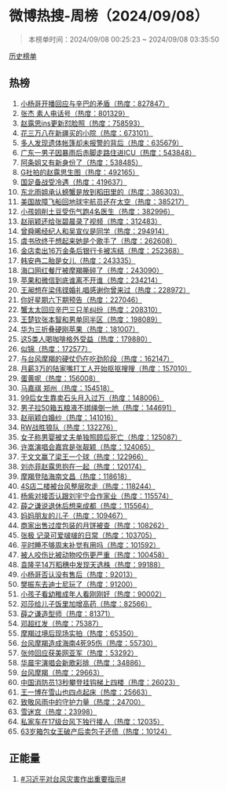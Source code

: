 <h1>
微博热搜-周榜（2024/09/08）
</h1>
<blockquote>
<p>
本榜单时间：2024/09/08 00:25:23 ~ 2024/09/08 03:35:50
</p>
</blockquote>
<p>
<a href="https://github.com/daifee/weibo-hot-search/tree/main/archives/weekly">历史榜单</a>
</p>
<h2>
热榜
</h2>
<ol>

<li>
<a href="https://s.weibo.com/weibo?q=%23%E5%B0%8F%E6%9D%A8%E5%93%A5%E5%BC%80%E6%92%AD%E5%9B%9E%E5%BA%94%E4%B8%8E%E8%BE%9B%E5%B7%B4%E7%9A%84%E7%9F%9B%E7%9B%BE%23" target="weibo">
小杨哥开播回应与辛巴的矛盾（热度：827847）
</a>
</li>

<li>
<a href="https://s.weibo.com/weibo?q=%23%E5%BC%A0%E6%9D%B0%20%E7%B4%A0%E4%BA%BA%E7%94%B5%E8%AF%9D%E5%8F%B7%23" target="weibo">
张杰 素人电话号（热度：801329）
</a>
</li>

<li>
<a href="https://s.weibo.com/weibo?q=%23%E8%B5%B5%E9%9C%B2%E6%80%9Dins%E6%9B%B4%E6%96%B0%E6%80%BC%E8%84%B8%E7%85%A7%23" target="weibo">
赵露思ins更新怼脸照（热度：758593）
</a>
</li>

<li>
<a href="https://s.weibo.com/weibo?q=%23%E8%8A%B1%E4%B8%89%E4%B8%87%E5%85%AB%E5%9C%A8%E6%96%B0%E7%96%86%E4%B9%B0%E7%9A%84%E5%B0%8F%E9%99%A2%23" target="weibo">
花三万八在新疆买的小院（热度：673101）
</a>
</li>

<li>
<a href="https://s.weibo.com/weibo?q=%23%E5%A4%9A%E4%BA%BA%E5%8F%91%E7%8E%B0%E9%81%97%E4%BD%93%E5%B8%90%E7%AF%B7%E5%8D%B4%E6%9C%AA%E6%8A%A5%E8%AD%A6%E7%9A%84%E8%83%8C%E5%90%8E%23" target="weibo">
多人发现遗体帐篷却未报警的背后（热度：635679）
</a>
</li>

<li>
<a href="https://s.weibo.com/weibo?q=%23%E5%B9%BF%E4%B8%9C%E4%B8%80%E7%94%B7%E5%AD%90%E5%9B%A0%E6%9A%B4%E9%9B%A8%E5%90%8E%E8%B5%A4%E8%84%9A%E8%B5%B0%E8%B7%AF%E4%BD%8F%E8%BF%9BICU%23" target="weibo">
广东一男子因暴雨后赤脚走路住进ICU（热度：543848）
</a>
</li>

<li>
<a href="https://s.weibo.com/weibo?q=%23%E9%98%BF%E6%9D%A1%E5%A7%90%E5%8F%88%E6%9C%89%E6%96%B0%E8%BA%AB%E4%BB%BD%E4%BA%86%23" target="weibo">
阿条姐又有新身份了（热度：538485）
</a>
</li>

<li>
<a href="https://s.weibo.com/weibo?q=%23G%E7%A4%BE%E6%8B%8D%E7%9A%84%E8%B5%B5%E9%9C%B2%E6%80%9D%E7%94%9F%E5%9B%BE%23" target="weibo">
G社拍的赵露思生图（热度：492165）
</a>
</li>

<li>
<a href="https://s.weibo.com/weibo?q=%23%E5%9B%BD%E8%B6%B3%E5%A4%87%E6%88%98%E5%8F%97%E5%86%B7%E9%81%87%23" target="weibo">
国足备战受冷遇（热度：419637）
</a>
</li>

<li>
<a href="https://s.weibo.com/weibo?q=%23%E4%B8%9C%E5%8C%97%E9%9B%A8%E5%A7%90%E6%89%BF%E8%AE%A4%E8%9E%83%E8%9F%B9%E6%98%AF%E6%94%BE%E5%88%B0%E7%A8%BB%E7%94%B0%E9%87%8C%E7%9A%84%23" target="weibo">
东北雨姐承认螃蟹是放到稻田里的（热度：386303）
</a>
</li>

<li>
<a href="https://s.weibo.com/weibo?q=%23%E7%BE%8E%E5%9B%BD%E6%95%85%E9%9A%9C%E9%A3%9E%E8%88%B9%E5%9B%9E%E5%9C%B0%E7%90%83%E5%AE%87%E8%88%AA%E5%91%98%E8%BF%98%E5%9C%A8%E5%A4%AA%E7%A9%BA%23" target="weibo">
美国故障飞船回地球宇航员还在太空（热度：385217）
</a>
</li>

<li>
<a href="https://s.weibo.com/weibo?q=%23%E5%B0%8F%E5%AD%A9%E5%A7%90%E5%89%8A%E5%9C%9F%E8%B1%86%E5%8F%97%E4%BC%A4%E6%B0%94%E8%B7%914%E5%90%8D%E5%8C%BB%E7%94%9F%23" target="weibo">
小孩姐削土豆受伤气跑4名医生（热度：382996）
</a>
</li>

<li>
<a href="https://s.weibo.com/weibo?q=%23%E8%B5%B5%E4%B8%BD%E9%A2%96%E8%BF%98%E7%BB%99%E5%BC%A0%E7%A2%A7%E6%99%A8%E5%BD%95%E4%BA%86%E8%A7%86%E9%A2%91%23" target="weibo">
赵丽颖还给张碧晨录了视频（热度：312483）
</a>
</li>

<li>
<a href="https://s.weibo.com/weibo?q=%23%E6%9B%BE%E8%88%9C%E6%99%9E%E7%BB%8F%E7%BA%AA%E4%BA%BA%E5%92%8C%E5%90%B4%E5%AE%A3%E4%BB%AA%E6%98%AF%E5%90%8C%E5%AD%A6%23" target="weibo">
曾舜晞经纪人和吴宣仪是同学（热度：294914）
</a>
</li>

<li>
<a href="https://s.weibo.com/weibo?q=%23%E8%99%9E%E4%B9%A6%E6%AC%A3%E7%BB%88%E4%BA%8E%E6%83%B3%E8%B5%B7%E6%9D%A5%E5%A5%B9%E6%98%AF%E4%B8%AA%E6%AD%8C%E6%89%8B%E4%BA%86%23" target="weibo">
虞书欣终于想起来她是个歌手了（热度：262608）
</a>
</li>

<li>
<a href="https://s.weibo.com/weibo?q=%23%E9%87%91%E5%BA%97%E5%8D%96%E5%87%BA16%E4%B8%87%E9%87%91%E6%9D%A1%E5%90%8E%E9%93%B6%E8%A1%8C%E5%8D%A1%E8%A2%AB%E5%86%BB%E7%BB%93%23" target="weibo">
金店卖出16万金条后银行卡被冻结（热度：252368）
</a>
</li>

<li>
<a href="https://s.weibo.com/weibo?q=%23%E9%9F%A9%E5%AE%89%E5%86%89%E4%BA%8C%E8%83%8E%E6%98%AF%E5%A5%B3%E5%84%BF%23" target="weibo">
韩安冉二胎是女儿（热度：243335）
</a>
</li>

<li>
<a href="https://s.weibo.com/weibo?q=%23%E6%B5%B7%E5%8F%A3%E7%BD%91%E7%BA%A2%E9%A4%90%E5%8E%85%E8%A2%AB%E6%91%A9%E7%BE%AF%E6%92%95%E7%A2%8E%E4%BA%86%23" target="weibo">
海口网红餐厅被摩羯撕碎了（热度：243090）
</a>
</li>

<li>
<a href="https://s.weibo.com/weibo?q=%23%E8%8B%B9%E6%9E%9C%E5%92%8C%E5%BE%AE%E4%BF%A1%E5%88%B0%E5%BA%95%E8%B0%81%E7%A6%BB%E4%B8%8D%E5%BC%80%E8%B0%81%23" target="weibo">
苹果和微信到底谁离不开谁（热度：234214）
</a>
</li>

<li>
<a href="https://s.weibo.com/weibo?q=%23%E7%8E%8B%E6%98%B6%E6%83%B3%E5%9C%A8%E6%A2%81%E4%BC%9F%E9%93%BF%E5%A9%9A%E7%A4%BC%E5%94%B1%E6%84%9F%E8%B0%A2%E4%BD%A0%E6%9B%BE%E6%9D%A5%E8%BF%87%23" target="weibo">
王昶想在梁伟铿婚礼唱感谢你曾来过（热度：228972）
</a>
</li>

<li>
<a href="https://s.weibo.com/weibo?q=%23%E4%BD%A0%E5%A5%BD%E6%98%9F%E6%9C%9F%E5%85%AD%E4%B8%8B%E6%9C%9F%E9%A2%84%E5%91%8A%23" target="weibo">
你好星期六下期预告（热度：227046）
</a>
</li>

<li>
<a href="https://s.weibo.com/weibo?q=%23%E8%9F%B9%E5%A4%AA%E5%A4%AA%E5%9B%9E%E5%BA%94%E8%BE%9B%E5%B7%B4%E4%B8%89%E5%8F%AA%E7%BE%8A%E7%BA%A0%E7%BA%B7%23" target="weibo">
蟹太太回应辛巴三只羊纠纷（热度：208310）
</a>
</li>

<li>
<a href="https://s.weibo.com/weibo?q=%23%E7%8E%8B%E6%A5%9A%E9%92%A6%E5%BC%A0%E6%9C%AC%E6%99%BA%E5%92%8C%E7%94%B7%E5%8D%95%E5%90%8C%E5%8D%8A%E5%8C%BA%23" target="weibo">
王楚钦张本智和男单同半区（热度：198089）
</a>
</li>

<li>
<a href="https://s.weibo.com/weibo?q=%23%E5%8D%8E%E4%B8%BA%E4%B8%89%E6%8A%98%E5%8F%A0%E7%A1%AC%E5%88%9A%E8%8B%B9%E6%9E%9C%23" target="weibo">
华为三折叠硬刚苹果（热度：181007）
</a>
</li>

<li>
<a href="https://s.weibo.com/weibo?q=%23%E8%BF%995%E7%B1%BB%E4%BA%BA%E5%96%9D%E5%92%96%E5%95%A1%E6%A0%BC%E5%A4%96%E5%8F%97%E7%9B%8A%23" target="weibo">
这5类人喝咖啡格外受益（热度：179880）
</a>
</li>

<li>
<a href="https://s.weibo.com/weibo?q=%23%E4%BC%BC%E9%94%A6%23" target="weibo">
似锦（热度：172577）
</a>
</li>

<li>
<a href="https://s.weibo.com/weibo?q=%23%E4%B8%8E%E5%8F%B0%E9%A3%8E%E6%91%A9%E7%BE%AF%E7%9A%84%E7%A1%AC%E4%BB%97%E4%BB%8D%E5%9C%A8%E5%90%83%E5%8A%B2%E9%98%B6%E6%AE%B5%23" target="weibo">
与台风摩羯的硬仗仍在吃劲阶段（热度：162147）
</a>
</li>

<li>
<a href="https://s.weibo.com/weibo?q=%23%E6%9C%88%E8%96%AA3%E4%B8%87%E7%9A%84%E9%99%86%E5%AE%B6%E5%98%B4%E6%89%93%E5%B7%A5%E4%BA%BA%E5%BC%80%E5%A7%8B%E6%8A%A0%E6%8A%A0%E6%90%9C%E6%90%9C%23" target="weibo">
月薪3万的陆家嘴打工人开始抠抠搜搜（热度：157010）
</a>
</li>

<li>
<a href="https://s.weibo.com/weibo?q=%23%E8%9B%8B%E9%BB%84%E5%91%A2%23" target="weibo">
蛋黄呢（热度：156008）
</a>
</li>

<li>
<a href="https://s.weibo.com/weibo?q=%23%E9%A9%AC%E5%98%89%E7%A5%BA%20%E9%83%91%E5%B7%9E%23" target="weibo">
马嘉祺 郑州（热度：154518）
</a>
</li>

<li>
<a href="https://s.weibo.com/weibo?q=%2399%E5%90%8E%E5%A5%B3%E7%94%9F%E9%9D%A0%E5%8D%96%E7%9F%B3%E5%A4%B4%E6%9C%88%E5%85%A5%E8%BF%87%E4%B8%87%23" target="weibo">
99后女生靠卖石头月入过万（热度：148006）
</a>
</li>

<li>
<a href="https://s.weibo.com/weibo?q=%23%E7%94%B7%E5%AD%90%E6%8B%8950%E7%AE%B1%E4%BA%94%E7%B2%AE%E6%B6%B2%E4%B8%8D%E7%BB%91%E7%BB%B3%E5%80%92%E4%B8%80%E5%9C%B0%23" target="weibo">
男子拉50箱五粮液不绑绳倒一地（热度：144691）
</a>
</li>

<li>
<a href="https://s.weibo.com/weibo?q=%23%E8%B5%B5%E4%B8%BD%E9%A2%96%E7%99%BD%E5%A9%9A%E7%BA%B1%23" target="weibo">
赵丽颖白婚纱（热度：141016）
</a>
</li>

<li>
<a href="https://s.weibo.com/weibo?q=%23RW%E6%88%98%E8%83%9C%E7%8B%BC%E9%98%9F%23" target="weibo">
RW战胜狼队（热度：132276）
</a>
</li>

<li>
<a href="https://s.weibo.com/weibo?q=%23%E5%A5%B3%E5%AD%90%E7%A7%B0%E7%94%B7%E5%A9%B4%E8%A2%AB%E4%B8%88%E5%A4%AB%E5%8D%95%E7%8B%AC%E7%85%A7%E9%A1%BE%E5%90%8E%E6%AD%BB%E4%BA%A1%23" target="weibo">
女子称男婴被丈夫单独照顾后死亡（热度：125087）
</a>
</li>

<li>
<a href="https://s.weibo.com/weibo?q=%23%E8%AE%B8%E5%B5%A9%E6%BC%94%E5%94%B1%E4%BC%9A%E5%98%89%E5%AE%BE%E6%98%AF%E5%BC%A0%E9%9D%93%E9%A2%96%23" target="weibo">
许嵩演唱会嘉宾是张靓颖（热度：124065）
</a>
</li>

<li>
<a href="https://s.weibo.com/weibo?q=%23%E4%BA%8E%E6%96%87%E6%96%87%E8%B5%A2%E4%BA%86%E6%A2%81%E7%8E%8B%E4%B8%80%E4%B8%AA%E7%90%83%23" target="weibo">
于文文赢了梁王一个球（热度：122966）
</a>
</li>

<li>
<a href="https://s.weibo.com/weibo?q=%23%E5%88%98%E4%BA%A6%E8%8F%B2%E8%B5%B5%E9%9C%B2%E6%80%9D%E6%8A%B1%E5%9C%A8%E4%B8%80%E8%B5%B7%23" target="weibo">
刘亦菲赵露思抱在一起（热度：120174）
</a>
</li>

<li>
<a href="https://s.weibo.com/weibo?q=%23%E6%91%A9%E7%BE%AF%E7%99%BB%E9%99%86%E6%B5%B7%E5%8D%97%E6%96%87%E6%98%8C%23" target="weibo">
摩羯登陆海南文昌（热度：118618）
</a>
</li>

<li>
<a href="https://s.weibo.com/weibo?q=%234S%E5%BA%97%E4%BA%8C%E6%A5%BC%E8%A2%AB%E5%8F%B0%E9%A3%8E%E6%95%B4%E5%B1%82%E5%90%B9%E8%B5%B0%23" target="weibo">
4S店二楼被台风整层吹走（热度：118244）
</a>
</li>

<li>
<a href="https://s.weibo.com/weibo?q=%23%E6%9D%A8%E7%B4%AB%E5%AF%B9%E6%8E%A5%E5%90%A6%E8%AE%A4%E8%B7%9F%E5%88%98%E5%AE%87%E5%AE%81%E5%90%88%E4%BD%9C%E5%AE%B6%E4%B8%9A%23" target="weibo">
杨紫对接否认跟刘宇宁合作家业（热度：115574）
</a>
</li>

<li>
<a href="https://s.weibo.com/weibo?q=%23%E8%96%9B%E4%B9%8B%E8%B0%A6%E8%AF%B4%E9%80%80%E4%BC%91%E5%90%8E%E6%83%B3%E6%9D%A5%E6%88%90%E9%83%BD%23" target="weibo">
薛之谦说退休后想来成都（热度：115564）
</a>
</li>

<li>
<a href="https://s.weibo.com/weibo?q=%23%E5%A6%88%E5%A6%88%E6%9C%8B%E5%8F%8B%E7%9A%84%E5%84%BF%E5%AD%90%23" target="weibo">
妈妈朋友的儿子（热度：109467）
</a>
</li>

<li>
<a href="https://s.weibo.com/weibo?q=%23%E5%95%86%E5%AE%B6%E5%87%BA%E5%94%AE%E8%BF%87%E5%BA%A6%E5%8C%85%E8%A3%85%E7%9A%84%E6%9C%88%E9%A5%BC%E8%A2%AB%E6%9F%A5%23" target="weibo">
商家出售过度包装的月饼被查（热度：108262）
</a>
</li>

<li>
<a href="https://s.weibo.com/weibo?q=%23%E5%BC%A0%E6%9E%81%20%E8%AE%B0%E5%BD%95%E5%8F%AF%E7%88%B1%E5%95%B5%E5%95%B5%E7%9A%84%E6%97%A5%E5%B8%B8%23" target="weibo">
张极 记录可爱啵啵的日常（热度：103705）
</a>
</li>

<li>
<a href="https://s.weibo.com/weibo?q=%23%E5%B9%B3%E6%97%B6%E7%9D%A1%E4%B8%8D%E5%A4%9F%E5%91%A8%E6%9C%AB%E8%A1%A5%E8%A7%89%E6%9C%89%E7%94%A8%E5%90%97%23" target="weibo">
平时睡不够周末补觉有用吗（热度：101592）
</a>
</li>

<li>
<a href="https://s.weibo.com/weibo?q=%23%E8%A2%AB%E4%BA%BA%E5%92%AC%E4%BC%A4%E6%AF%94%E8%A2%AB%E5%8A%A8%E7%89%A9%E5%92%AC%E4%BC%A4%E6%9B%B4%E4%B8%A5%E9%87%8D%23" target="weibo">
被人咬伤比被动物咬伤更严重（热度：100458）
</a>
</li>

<li>
<a href="https://s.weibo.com/weibo?q=%23%E8%A2%81%E9%9A%86%E5%B9%B314%E4%B8%87%E7%A8%BB%E7%A9%97%E4%B8%AD%E5%8F%91%E7%8E%B0%E5%A4%A9%E9%80%89%E6%A0%AA%23" target="weibo">
袁隆平14万稻穗中发现天选株（热度：99188）
</a>
</li>

<li>
<a href="https://s.weibo.com/weibo?q=%23%E5%B0%8F%E6%9D%A8%E5%93%A5%E5%90%A6%E8%AE%A4%E6%B2%A1%E6%9C%89%E5%94%AE%E5%90%8E%23" target="weibo">
小杨哥否认没有售后（热度：92013）
</a>
</li>

<li>
<a href="https://s.weibo.com/weibo?q=%23%E6%A8%8A%E6%8C%AF%E4%B8%9C%E5%8E%BB%E8%BF%AA%E5%A3%AB%E5%B0%BC%E7%8E%A9%E4%BA%86%23" target="weibo">
樊振东去迪士尼玩了（热度：91200）
</a>
</li>

<li>
<a href="https://s.weibo.com/weibo?q=%23%E5%B0%8F%E5%AD%A9%E5%AD%90%E7%9C%8B%E5%B9%BC%E7%A8%9A%E6%88%90%E5%B9%B4%E4%BA%BA%E7%9C%8B%E5%88%9A%E5%88%9A%E5%A5%BD%23" target="weibo">
小孩子看幼稚成年人看刚刚好（热度：90002）
</a>
</li>

<li>
<a href="https://s.weibo.com/weibo?q=%23%E9%82%93%E8%8E%8E%E7%BB%99%E5%84%BF%E5%AD%90%E9%A5%AD%E9%87%8C%E5%8A%A0%E5%A2%9E%E9%AB%98%E8%8D%AF%23" target="weibo">
邓莎给儿子饭里加增高药（热度：82566）
</a>
</li>

<li>
<a href="https://s.weibo.com/weibo?q=%23%E8%96%9B%E4%B9%8B%E8%B0%A6%E9%80%A0%E5%9E%8B%E5%B8%88%23" target="weibo">
薛之谦造型师（热度：81371）
</a>
</li>

<li>
<a href="https://s.weibo.com/weibo?q=%23%E9%82%93%E8%B6%85%E7%BA%A2%E5%8F%91%23" target="weibo">
邓超红发（热度：75387）
</a>
</li>

<li>
<a href="https://s.weibo.com/weibo?q=%23%E6%91%A9%E7%BE%AF%E8%BF%87%E5%A2%83%E5%90%8E%E7%8E%B0%E5%9C%BA%E5%AE%9E%E6%8B%8D%23" target="weibo">
摩羯过境后现场实拍（热度：65350）
</a>
</li>

<li>
<a href="https://s.weibo.com/weibo?q=%23%E5%8F%B0%E9%A3%8E%E6%91%A9%E7%BE%AF%E9%80%A0%E6%88%90%E6%B5%B7%E5%8D%974%E6%AD%BB95%E4%BC%A4%23" target="weibo">
台风摩羯造成海南4死95伤（热度：55730）
</a>
</li>

<li>
<a href="https://s.weibo.com/weibo?q=%23%E5%BC%A0%E5%B8%85%E5%9B%9E%E5%BA%94%E8%8E%B7%E7%BE%8E%E7%BD%91%E4%BA%9A%E5%86%9B%23" target="weibo">
张帅回应获美网亚军（热度：53292）
</a>
</li>

<li>
<a href="https://s.weibo.com/weibo?q=%23%E5%8D%8E%E6%99%A8%E5%AE%87%E6%BC%94%E5%94%B1%E4%BC%9A%E6%96%B0%E6%AD%8C%E5%BD%A9%E6%8E%92%23" target="weibo">
华晨宇演唱会新歌彩排（热度：34886）
</a>
</li>

<li>
<a href="https://s.weibo.com/weibo?q=%23%E5%8F%B0%E9%A3%8E%E6%91%A9%E7%BE%AF%23" target="weibo">
台风摩羯（热度：29663）
</a>
</li>

<li>
<a href="https://s.weibo.com/weibo?q=%23%E4%B8%AD%E5%9B%BD%E6%B6%88%E9%98%B2%E5%91%9813%E7%A7%92%E6%94%80%E7%99%BB%E6%8C%82%E9%92%A9%E6%A2%AF%E4%B8%8A%E5%9B%9B%E6%A5%BC%23" target="weibo">
中国消防员13秒攀登挂钩梯上四楼（热度：26023）
</a>
</li>

<li>
<a href="https://s.weibo.com/weibo?q=%23%E7%8E%8B%E4%B8%80%E5%8D%9A%E5%9C%A8%E9%9B%AA%E5%B1%B1%E4%B9%9F%E5%9B%9B%E7%82%B9%E8%B5%B7%E5%BA%8A%23" target="weibo">
王一博在雪山也四点起床（热度：25663）
</a>
</li>

<li>
<a href="https://s.weibo.com/weibo?q=%23%E8%87%B4%E6%95%AC%E9%A3%8E%E9%9B%A8%E4%B8%AD%E7%9A%84%E5%AE%88%E6%8A%A4%E5%8A%9B%E9%87%8F%23" target="weibo">
致敬风雨中的守护力量（热度：24700）
</a>
</li>

<li>
<a href="https://s.weibo.com/weibo?q=%23%E9%9B%AA%E8%BF%B7%E5%AE%AB%23" target="weibo">
雪迷宫（热度：23998）
</a>
</li>

<li>
<a href="https://s.weibo.com/weibo?q=%23%E7%A7%81%E5%AE%B6%E8%BD%A6%E5%9C%A817%E7%BA%A7%E5%8F%B0%E9%A3%8E%E4%B8%8B%E7%8B%AC%E8%A1%8C%E6%8E%A5%E4%BA%BA%23" target="weibo">
私家车在17级台风下独行接人（热度：12035）
</a>
</li>

<li>
<a href="https://s.weibo.com/weibo?q=%2363%E5%B2%81%E7%AE%B1%E5%8C%85%E5%A5%B3%E7%8E%8B%E7%A0%B4%E4%BA%A7%E5%90%8E%E5%8D%96%E5%8C%85%E5%AD%90%E8%BF%98%E5%80%BA%23" target="weibo">
63岁箱包女王破产后卖包子还债（热度：10124）
</a>
</li>

</ol>
<h2>
正能量
</h2>
<ol>

<li>
<a href="https://s.weibo.com/weibo?q=%23%23%E4%B9%A0%E8%BF%91%E5%B9%B3%E5%AF%B9%E5%8F%B0%E9%A3%8E%E7%81%BE%E5%AE%B3%E4%BD%9C%E5%87%BA%E9%87%8D%E8%A6%81%E6%8C%87%E7%A4%BA%23%23" target="weibo">
#习近平对台风灾害作出重要指示#
</a>
</li>

</ol>